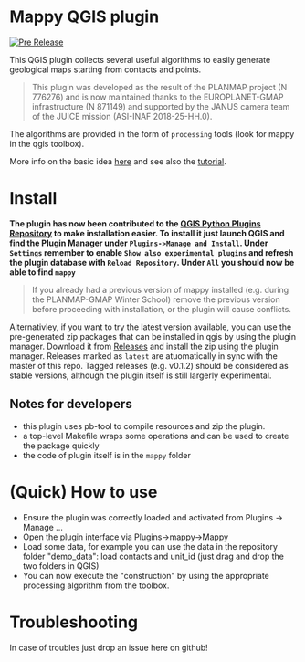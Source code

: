 # Mappy QGIS plugin

[![Pre Release](https://github.com/europlanet-gmap/mappy/actions/workflows/pre-release.yml/badge.svg)](https://github.com/europlanet-gmap/mappy/actions/workflows/pre-release.yml)

This QGIS plugin collects several useful algorithms to easily generate geological 
maps starting from contacts and points. 

> This plugin was developed as the result of the PLANMAP project (N 776276) and is now maintained thanks to the
> EUROPLANET-GMAP infrastructure (N 871149) and supported by the JANUS camera team of the JUICE mission (ASI-INAF 2018-25-HH.0). 

The algorithms are provided in the form of ```processing``` tools (look for mappy in the qgis toolbox). 

More info on the basic idea [here](documents/README.md) and see also the [tutorial](documents/mappy.md).


# Install

**The plugin has now been contributed to the [QGIS Python Plugins Repository](https://plugins.qgis.org/plugins/mappy/) 
to make installation easier. To install it just launch QGIS and find the Plugin Manager under ```Plugins->Manage and Install```. Under ```Settings``` remember to enable ```Show also experimental plugins``` and refresh the plugin database with ```Reload Repository```. Under ```All``` you should now be able to find ```mappy```**

> If you already had a previous version of mappy installed (e.g. during the PLANMAP-GMAP Winter School) remove the previous version before proceeding with installation, or the plugin will cause conflicts.

Alternativley, if you want to try the latest version available, you can use the pre-generated zip packages that can be installed in qgis by using the plugin manager.
Download it from [Releases](https://github.com/europlanet-gmap/mappy/releases) and install the zip using the plugin manager. Releases marked as ```latest``` are atuomatically in sync with the master of this repo. Tagged releases (e.g. v0.1.2) should be considered as stable versions, although the plugin itself is still largerly experimental.


## Notes for developers

- this plugin uses pb-tool to compile resources and zip the plugin.
- a top-level Makefile wraps some operations and can be used to create the package quickly
- the code of plugin itself is in the ```mappy``` folder


# (Quick) How to use

- Ensure the plugin was correctly loaded and activated from Plugins -> Manage ...
- Open the plugin interface via Plugins->mappy->Mappy
- Load some data, for example you can use the data in the repository folder "demo_data": load contacts and unit_id 
  (just drag and drop the two folders in QGIS)
- You can now execute the "construction" by using the appropriate processing algorithm from the toolbox.

# Troubleshooting

In case of troubles just drop an issue here on github!
